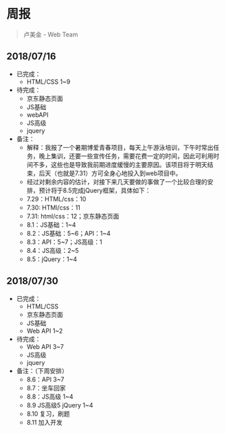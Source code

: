 # 周报

>  卢美金 - Web Team
> 
## 2018/07/16
- 已完成：
    - HTML/CSS 1~9
- 待完成：
    - 京东静态页面
    - JS基础
    - webAPI
    - JS高级
    - jquery
- 备注：
    - 解释：我报了一个暑期博爱青春项目，每天上午游泳培训，下午时常出任务，晚上集训，还要一些宣传任务，需要花费一定的时间，因此可利用时间不多，这些也是导致我前期进度缓慢的主要原因。该项目将于明天结束，后天（也就是7.31）方可全身心地投入到web项目中。
    - 经过对剩余内容的估计，对接下来几天要做的事做了一个比较合理的安排，预计将于8.5完成jQuery框架，具体如下：
     - 7.29：HTML/css：10
     - 7.30: HTMl/css：11
     - 7.31: html/css：12；京东静态页面
     - 8.1：JS基础：1~4
     - 8.2：JS基础：5~6；API：1~4
     - 8.3：API：5~7；JS高级：1
     - 8.4：JS高级：2~5
     - 8.5：jQuery：1~4
## 2018/07/30
- 已完成：
    - HTML/CSS 
    - 京东静态页面
    - JS基础
    - Web API 1~2
- 待完成：
    - Web API 3~7
    - JS高级
    - jquery
- 备注：（下周安排）
    - 8.6：API 3~7
    - 8.7：坐车回家
    - 8.8：JS高级 1~4
    - 8.9 JS高级5 jQuery 1~4
    - 8.10 复习，刷题
    - 8.11 加入开发
    


